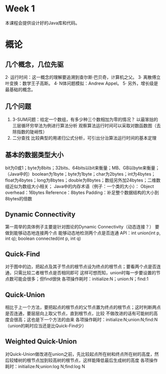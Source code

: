 Week 1
=============

本课程会提供设计好的Java库和代码。

概论
=====
几个概念，几位先驱
-------------
2· 运行时间：这一概念的理解要追溯到查尔斯·巴贝奇，计算机之父。
3· 离散傅立叶变换：数学王子高斯。
4· N体问题模拟：Andrew Appel。
5· 另外，增长级是最基础的概念。

几个问题
-------------
1. 3-SUM问题：给定一个数组，有多少种三个数相加为零的情况？
以最笨拙的三层循环穷举法为例进行算法分析
观察算法运行时间可以采取对数函数图（去除指数的陡峭性）
2. 二分查找
比较典型的用递归公式分析，可引出分治算法运行时间的基本定理

基本的数据类型大小
-------------
bit为0或1；byte为8bits；32bits、64bits以bit来衡量；MB、GB以byte来衡量；
（Java中的）boolean为1byte；byte为1byte；char为2bytes；int为4bytes；float为4bytes；long为8bytes；double为8bytes；数组另外加24bytes；二维数组近似为数组大小相关；
Java中的内存术语（例子：一个类的大小）：
Object overhead：16bytes
Reference：8bytes
Padding：补足整个数据结构的大小到8bytes的倍数

Dynamic Connectivity
-------------
第一周举的具体例子主要是针对图论的Dynamic Connectivity（动态连接？）
要做到能够动态地连接两个点
能够动态地检测两个点是否连通
API：int union(int p, int q); boolean connected(int p, int q)

Quick-Find
---------------
对于图中的边，把起点及其子节点的根节点设为终点的根节点；要看两个点是否连通，只需比较二者根节点是否相同即可
这样可想而知，union时每一步要设置的节点数可能会很多；但find很快
各项操作耗时：initialize:N；union:N；find:1

Quick-Union
-------------
相比于上一个方法，要把起点的根节点的父节点置为终点的根节点；这时判断两点是否连通，要层层向上取父节点，直到根节点，比较
不做改进的话有可能树的高度会很高；这也是下一个方法的由来
各项操作耗时：initialize:N;union:N;find:N（union的耗时应当还是比Quick-Find少）

Weighted Quick-Union
---------------
对Quick-Union做改进在union之前，先比较起点所在树和终点所在树的高度，然后较矮树的根节点加到较高树的根节点，这样能降低最后生成树的高度
各项操作耗时：initialize:N;union:log N;find:log N

